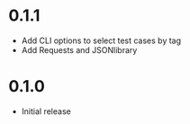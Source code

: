 # 0.1.1

- Add CLI options to select test cases by tag
- Add Requests and JSONlibrary

# 0.1.0

- Initial release
